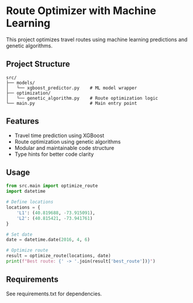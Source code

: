 # Route Optimizer with Machine Learning

This project optimizes travel routes using machine learning predictions and genetic algorithms.

## Project Structure

```
src/
├── models/
│   └── xgboost_predictor.py    # ML model wrapper
├── optimization/
│   └── genetic_algorithm.py    # Route optimization logic
└── main.py                     # Main entry point

```

## Features

- Travel time prediction using XGBoost
- Route optimization using genetic algorithms
- Modular and maintainable code structure
- Type hints for better code clarity

## Usage

```python
from src.main import optimize_route
import datetime

# Define locations
locations = {
    'L1': (40.819688, -73.915091),
    'L2': (40.815421, -73.941761)
}

# Set date
date = datetime.date(2016, 4, 6)

# Optimize route
result = optimize_route(locations, date)
print(f"Best route: {' -> '.join(result['best_route'])}")
```

## Requirements

See requirements.txt for dependencies.